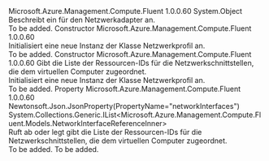 <Type Name="NetworkProfile" FullName="Microsoft.Azure.Management.Compute.Fluent.Models.NetworkProfile">
  <TypeSignature Language="C#" Value="public class NetworkProfile" />
  <TypeSignature Language="ILAsm" Value=".class public auto ansi beforefieldinit NetworkProfile extends System.Object" />
  <TypeSignature Language="DocId" Value="T:Microsoft.Azure.Management.Compute.Fluent.Models.NetworkProfile" />
  <TypeSignature Language="VB.NET" Value="Public Class NetworkProfile" />
  <TypeSignature Language="F#" Value="type NetworkProfile = class" />
  <AssemblyInfo>
    <AssemblyName>Microsoft.Azure.Management.Compute.Fluent</AssemblyName>
    <AssemblyVersion>1.0.0.60</AssemblyVersion>
  </AssemblyInfo>
  <Base>
    <BaseTypeName>System.Object</BaseTypeName>
  </Base>
  <Interfaces />
  <Docs>
    <summary>
            Beschreibt ein für den Netzwerkadapter an.
            </summary>
    <remarks>To be added.</remarks>
  </Docs>
  <Members>
    <Member MemberName=".ctor">
      <MemberSignature Language="C#" Value="public NetworkProfile ();" />
      <MemberSignature Language="ILAsm" Value=".method public hidebysig specialname rtspecialname instance void .ctor() cil managed" />
      <MemberSignature Language="DocId" Value="M:Microsoft.Azure.Management.Compute.Fluent.Models.NetworkProfile.#ctor" />
      <MemberSignature Language="VB.NET" Value="Public Sub New ()" />
      <MemberType>Constructor</MemberType>
      <AssemblyInfo>
        <AssemblyName>Microsoft.Azure.Management.Compute.Fluent</AssemblyName>
        <AssemblyVersion>1.0.0.60</AssemblyVersion>
      </AssemblyInfo>
      <Parameters />
      <Docs>
        <summary>
            Initialisiert eine neue Instanz der Klasse Netzwerkprofil an.
            </summary>
        <remarks>To be added.</remarks>
      </Docs>
    </Member>
    <Member MemberName=".ctor">
      <MemberSignature Language="C#" Value="public NetworkProfile (System.Collections.Generic.IList&lt;Microsoft.Azure.Management.Compute.Fluent.Models.NetworkInterfaceReferenceInner&gt; networkInterfaces = null);" />
      <MemberSignature Language="ILAsm" Value=".method public hidebysig specialname rtspecialname instance void .ctor(class System.Collections.Generic.IList`1&lt;class Microsoft.Azure.Management.Compute.Fluent.Models.NetworkInterfaceReferenceInner&gt; networkInterfaces) cil managed" />
      <MemberSignature Language="DocId" Value="M:Microsoft.Azure.Management.Compute.Fluent.Models.NetworkProfile.#ctor(System.Collections.Generic.IList{Microsoft.Azure.Management.Compute.Fluent.Models.NetworkInterfaceReferenceInner})" />
      <MemberSignature Language="VB.NET" Value="Public Sub New (Optional networkInterfaces As IList(Of NetworkInterfaceReferenceInner) = null)" />
      <MemberSignature Language="F#" Value="new Microsoft.Azure.Management.Compute.Fluent.Models.NetworkProfile : System.Collections.Generic.IList&lt;Microsoft.Azure.Management.Compute.Fluent.Models.NetworkInterfaceReferenceInner&gt; -&gt; Microsoft.Azure.Management.Compute.Fluent.Models.NetworkProfile" Usage="new Microsoft.Azure.Management.Compute.Fluent.Models.NetworkProfile networkInterfaces" />
      <MemberType>Constructor</MemberType>
      <AssemblyInfo>
        <AssemblyName>Microsoft.Azure.Management.Compute.Fluent</AssemblyName>
        <AssemblyVersion>1.0.0.60</AssemblyVersion>
      </AssemblyInfo>
      <Parameters>
        <Parameter Name="networkInterfaces" Type="System.Collections.Generic.IList&lt;Microsoft.Azure.Management.Compute.Fluent.Models.NetworkInterfaceReferenceInner&gt;" />
      </Parameters>
      <Docs>
        <param name="networkInterfaces">Gibt die Liste der Ressourcen-IDs für die Netzwerkschnittstellen, die dem virtuellen Computer zugeordnet.</param>
        <summary>
            Initialisiert eine neue Instanz der Klasse Netzwerkprofil an.
            </summary>
        <remarks>To be added.</remarks>
      </Docs>
    </Member>
    <Member MemberName="NetworkInterfaces">
      <MemberSignature Language="C#" Value="public System.Collections.Generic.IList&lt;Microsoft.Azure.Management.Compute.Fluent.Models.NetworkInterfaceReferenceInner&gt; NetworkInterfaces { get; set; }" />
      <MemberSignature Language="ILAsm" Value=".property instance class System.Collections.Generic.IList`1&lt;class Microsoft.Azure.Management.Compute.Fluent.Models.NetworkInterfaceReferenceInner&gt; NetworkInterfaces" />
      <MemberSignature Language="DocId" Value="P:Microsoft.Azure.Management.Compute.Fluent.Models.NetworkProfile.NetworkInterfaces" />
      <MemberSignature Language="VB.NET" Value="Public Property NetworkInterfaces As IList(Of NetworkInterfaceReferenceInner)" />
      <MemberSignature Language="F#" Value="member this.NetworkInterfaces : System.Collections.Generic.IList&lt;Microsoft.Azure.Management.Compute.Fluent.Models.NetworkInterfaceReferenceInner&gt; with get, set" Usage="Microsoft.Azure.Management.Compute.Fluent.Models.NetworkProfile.NetworkInterfaces" />
      <MemberType>Property</MemberType>
      <AssemblyInfo>
        <AssemblyName>Microsoft.Azure.Management.Compute.Fluent</AssemblyName>
        <AssemblyVersion>1.0.0.60</AssemblyVersion>
      </AssemblyInfo>
      <Attributes>
        <Attribute>
          <AttributeName>Newtonsoft.Json.JsonProperty(PropertyName="networkInterfaces")</AttributeName>
        </Attribute>
      </Attributes>
      <ReturnValue>
        <ReturnType>System.Collections.Generic.IList&lt;Microsoft.Azure.Management.Compute.Fluent.Models.NetworkInterfaceReferenceInner&gt;</ReturnType>
      </ReturnValue>
      <Docs>
        <summary>
            Ruft ab oder legt gibt die Liste der Ressourcen-IDs für die Netzwerkschnittstellen, die dem virtuellen Computer zugeordnet.
            </summary>
        <value>To be added.</value>
        <remarks>To be added.</remarks>
      </Docs>
    </Member>
  </Members>
</Type>